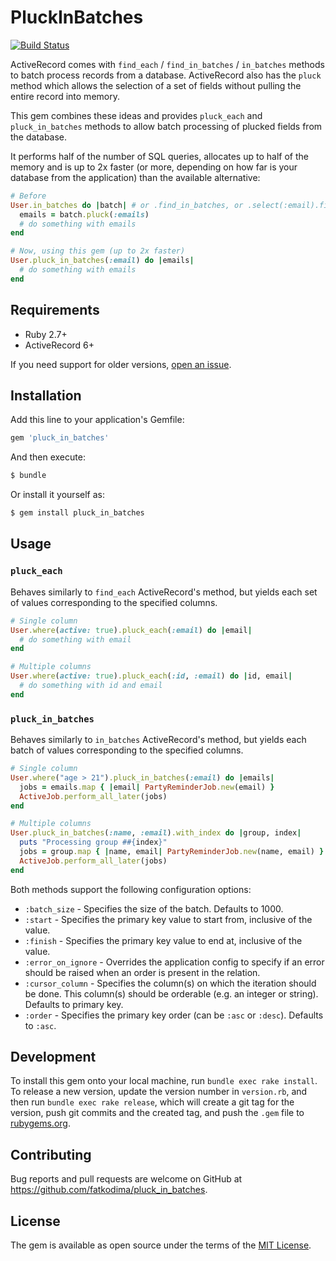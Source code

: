 # PluckInBatches

[![Build Status](https://github.com/fatkodima/pluck_in_batches/actions/workflows/ci.yml/badge.svg?branch=master)](https://github.com/fatkodima/pluck_in_batches/actions/workflows/ci.yml)

ActiveRecord comes with `find_each` / `find_in_batches` / `in_batches` methods to batch process records from a database.
ActiveRecord also has the `pluck` method which allows the selection of a set of fields without pulling
the entire record into memory.

This gem combines these ideas and provides `pluck_each` and `pluck_in_batches` methods to allow
batch processing of plucked fields from the database.

It performs half of the number of SQL queries, allocates up to half of the memory and is up to 2x faster
(or more, depending on how far is your database from the application) than the available alternative:

```ruby
# Before
User.in_batches do |batch| # or .find_in_batches, or .select(:email).find_each etc
  emails = batch.pluck(:emails)
  # do something with emails
end

# Now, using this gem (up to 2x faster)
User.pluck_in_batches(:email) do |emails|
  # do something with emails
end
```

## Requirements

- Ruby 2.7+
- ActiveRecord 6+

If you need support for older versions, [open an issue](https://github.com/fatkodima/pluck_in_batches/issues/new).

## Installation

Add this line to your application's Gemfile:

```ruby
gem 'pluck_in_batches'
```

And then execute:

```sh
$ bundle
```

Or install it yourself as:

```sh
$ gem install pluck_in_batches
```

## Usage

### `pluck_each`

Behaves similarly to `find_each` ActiveRecord's method, but yields each set of values corresponding
to the specified columns.

```ruby
# Single column
User.where(active: true).pluck_each(:email) do |email|
  # do something with email
end

# Multiple columns
User.where(active: true).pluck_each(:id, :email) do |id, email|
  # do something with id and email
end
```

### `pluck_in_batches`

Behaves similarly to `in_batches` ActiveRecord's method, but yields each batch
of values corresponding to the specified columns.

```ruby
# Single column
User.where("age > 21").pluck_in_batches(:email) do |emails|
  jobs = emails.map { |email| PartyReminderJob.new(email) }
  ActiveJob.perform_all_later(jobs)
end

# Multiple columns
User.pluck_in_batches(:name, :email).with_index do |group, index|
  puts "Processing group ##{index}"
  jobs = group.map { |name, email| PartyReminderJob.new(name, email) }
  ActiveJob.perform_all_later(jobs)
end
```

Both methods support the following configuration options:

* `:batch_size` - Specifies the size of the batch. Defaults to 1000.
* `:start` - Specifies the primary key value to start from, inclusive of the value.
* `:finish` - Specifies the primary key value to end at, inclusive of the value.
* `:error_on_ignore` - Overrides the application config to specify if an error should be raised when
  an order is present in the relation.
* `:cursor_column` - Specifies the column(s) on which the iteration should be done.
  This column(s) should be orderable (e.g. an integer or string). Defaults to primary key.
* `:order` - Specifies the primary key order (can be `:asc` or `:desc`). Defaults to `:asc`.

## Development

To install this gem onto your local machine, run `bundle exec rake install`. To release a new version, update the version number in `version.rb`, and then run `bundle exec rake release`, which will create a git tag for the version, push git commits and the created tag, and push the `.gem` file to [rubygems.org](https://rubygems.org).

## Contributing

Bug reports and pull requests are welcome on GitHub at https://github.com/fatkodima/pluck_in_batches.

## License

The gem is available as open source under the terms of the [MIT License](https://opensource.org/licenses/MIT).
